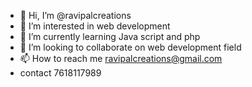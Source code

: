 - 👋 Hi, I’m @ravipalcreations
- 👀 I’m interested in web development
- 🌱 I’m currently learning Java script and php
- 💞️ I’m looking to collaborate on web development field
- 📫 How to reach me ravipalcreations@gmail.com
- contact 7618117989

<!---
ravipalcreations/ravipalcreations is a ✨ special ✨ repository because its `README.md` (this file) appears on your GitHub profile.
You can click the Preview link to take a look at your changes.
--->
